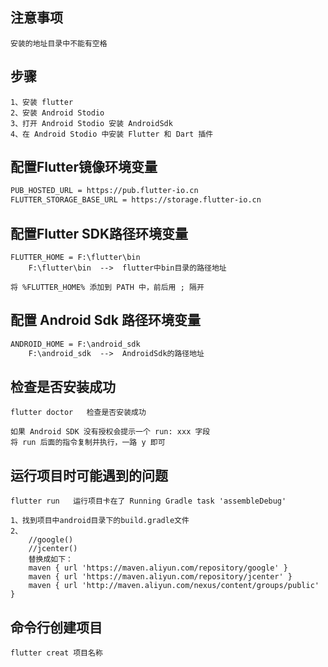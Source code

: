 ## 注意事项

```
安装的地址目录中不能有空格
```



## 步骤

```
1、安装 flutter
2、安装 Android Stodio
3、打开 Android Stodio 安装 AndroidSdk
4、在 Android Stodio 中安装 Flutter 和 Dart 插件
```



## 配置Flutter镜像环境变量

```html
PUB_HOSTED_URL = https://pub.flutter-io.cn
FLUTTER_STORAGE_BASE_URL = https://storage.flutter-io.cn
```



## 配置Flutter SDK路径环境变量

```
FLUTTER_HOME = F:\flutter\bin
	F:\flutter\bin  -->  flutter中bin目录的路径地址

将 %FLUTTER_HOME% 添加到 PATH 中，前后用 ; 隔开
```



## 配置 Android Sdk 路径环境变量

```html
ANDROID_HOME = F:\android_sdk
	F:\android_sdk  -->  AndroidSdk的路径地址
```



## 检查是否安装成功

```
flutter doctor   检查是否安装成功

如果 Android SDK 没有授权会提示一个 run: xxx 字段
将 run 后面的指令复制并执行，一路 y 即可
```



## 运行项目时可能遇到的问题

```
flutter run   运行项目卡在了 Running Gradle task 'assembleDebug' 

1、找到项目中android目录下的build.gradle文件
2、
    //google()
    //jcenter()
    替换成如下：
    maven { url 'https://maven.aliyun.com/repository/google' }
    maven { url 'https://maven.aliyun.com/repository/jcenter' }
    maven { url 'http://maven.aliyun.com/nexus/content/groups/public' }
```



## 命令行创建项目

```
flutter creat 项目名称
```

